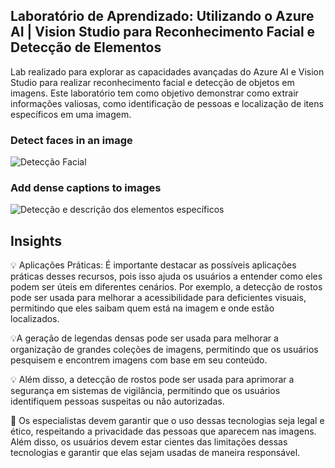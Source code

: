 
## Laboratório de Aprendizado: Utilizando o Azure AI | Vision Studio para Reconhecimento Facial e Detecção de Elementos

Lab realizado para explorar as capacidades avançadas do Azure AI e Vision Studio para realizar reconhecimento facial e detecção de objetos em imagens. Este laboratório tem como objetivo demonstrar como extrair informações valiosas, como identificação de pessoas e localização de itens específicos em uma imagem.

### Detect faces in an image

![Detecção Facial](https://github.com/marcomdg/-bootcamp-microsoft-azure-ai-fundamentals/blob/30ac6a30bca7f3bdafd196d2bd8e425a553b4ec7/Lab%202%20-%20Vis%C3%A3o%20Computacional/output/output1.png)

### Add dense captions to images

![Detecção e descrição dos elementos específicos](https://github.com/marcomdg/-bootcamp-microsoft-azure-ai-fundamentals/blob/30ac6a30bca7f3bdafd196d2bd8e425a553b4ec7/Lab%202%20-%20Vis%C3%A3o%20Computacional/output/output2.png)


## Insights
💡 Aplicações Práticas: É importante destacar as possíveis aplicações práticas desses recursos, pois isso ajuda os usuários a entender como eles podem ser úteis em diferentes cenários. Por exemplo, a detecção de rostos pode ser usada para melhorar a acessibilidade para deficientes visuais, permitindo que eles saibam quem está na imagem e onde estão localizados. 

💡A geração de legendas densas pode ser usada para melhorar a organização de grandes coleções de imagens, permitindo que os usuários pesquisem e encontrem imagens com base em seu conteúdo. 

💡 Além disso, a detecção de rostos pode ser usada para aprimorar a segurança em sistemas de vigilância, permitindo que os usuários identifiquem pessoas suspeitas ou não autorizadas.

🚨 Os especialistas devem garantir que o uso dessas tecnologias seja legal e ético, respeitando a privacidade das pessoas que aparecem nas imagens. Além disso, os usuários devem estar cientes das limitações dessas tecnologias e garantir que elas sejam usadas de maneira responsável.
